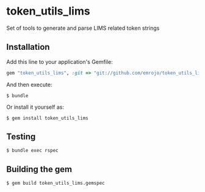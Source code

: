 # token_utils_lims
Set of tools to generate and parse LIMS related token strings


## Installation

Add this line to your application's Gemfile:

```ruby
gem "token_utils_lims", :git => "git://github.com/emrojo/token_utils_lims.git"

```

And then execute:

    $ bundle

Or install it yourself as:

    $ gem install token_utils_lims

## Testing

    $ bundle exec rspec

## Building the gem

    $ gem build token_utils_lims.gemspec
